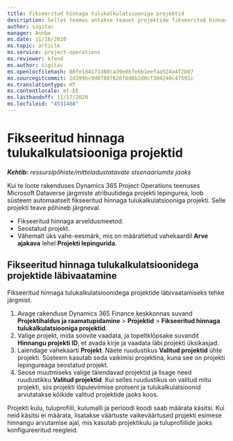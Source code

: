 ```yaml
---
title: Fikseeritud hinnaga tulukalkulatsiooniga projektid
description: Selles teemas antakse teavet projektide fikseeritud hinnaga prognoosi kohta.
author: sigitac
manager: Annbe
ms.date: 11/16/2020
ms.topic: article
ms.service: project-operations
ms.reviewer: kfend
ms.author: sigitac
ms.openlocfilehash: 80fe1d4171d80ca39e8b7ebb1eefaa524a4f2b07
ms.sourcegitcommit: 2d399bc9d07807626f0d6b2d0cf304240c47591c
ms.translationtype: HT
ms.contentlocale: et-EE
ms.lasthandoff: 11/17/2020
ms.locfileid: "4531408"
---
```

# <a name="fixed-price-revenue-estimate-projects"></a>Fikseeritud hinnaga tulukalkulatsiooniga projektid 

_**Kehtib:** ressursipõhiste/mitteladustatavate stsenaariumite jaoks_

Kui te loote rakenduses Dynamics 365 Project Operations teenuses Microsoft Dataverse järgmiste atribuutidega projekti lepingurea, loob süsteem automaatselt fikseeritud hinnaga tulukalkulatsiooniga projekti. Selle projekti teave põhineb järgneval.

  - Fikseeritud hinnaga arveldusmeetod.
  - Seostatud projekt.
  - Vähemalt üks vahe-eesmärk, mis on määratletud vahekaardil **Arve ajakava** lehel **Projekti lepingurida**.

## <a name="review-fixed-price-revenue-estimates-projects"></a>Fikseeritud hinnaga tulukalkulatsioonidega projektide läbivaatamine
Fikseeritud hinnaga tulukalkulatsioonidega projektide läbivaatamiseks tehke järgmist.

1. Avage rakenduse Dynamics 365 Finance keskkonnas suvand **Projektihaldus ja raamatupidamine** > **Projektid** > **Fikseeritud hinnaga tulukalkulatsiooniga projektid**.
2. Valige projekt, mida soovite vaadata, ja topeltklõpsake suvandit **Hinnangu projekti ID**, et avada kirje ja vaadata läbi projekti üksikasjad.
3. Laiendage vahekaarti **Projekt**. Näete ruudustikus **Valitud projektid** ühte projekti. Süsteem kasutab seda vaikimisi projektina, kuna see on projekti lepingureaga seostatud projekt. 
4. Seose muutmiseks valige täiendavad projektid ja lisage need ruudustikku **Valitud projektid**. Kui selles ruudustikus on valitud mitu projekti, siis projekti lõpuleviimise protsent ja tulukalkulatsioonid arvutatakse kõikide valitud projektide jaoks koos.

  Projekti kulu, tuluprofiili, kulumalli ja perioodi koodi saab määrata käsitsi. Kui neid käsitsi ei määrata, lisatakse väärtuste vaikeväärtused projekti esimese hinnangu arvutamise ajal, mis kasutab projektikulu ja tuluprofiilide jaoks konfigureeritud reegleid.

